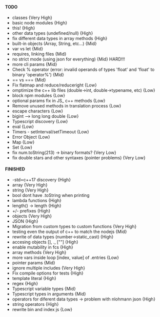 #### TODO
- classes {Very High}
- basic node modules {High}
- this! {High}
- other data types (undefined/null) {High}
- fix different data types in array methods {High}
- built-in objects (Array, String, etc...) {Mid}
- var vs let {Mid}
- requires, linking files {Mid}
- no strict mode (using json for everything) {Mid} HARD!!!
- more cli params {Mid}
- Check % operator (error: invalid operands of types 'float' and 'float' to binary 'operator%') {Mid}
- == vs === {Mid}
- Fix flatmap and reduce/reduceright {Low}
- omptimize the c++ lib files (double->int, double->typename, etc) {Low}
- block npm modules {Low}
- optional params fix in JS_ c++ methods  {Low}  
- Remove unused methods in translation process {Low}
- escape characters {Low}
- bigint --> long long double {Low}
- Typescript discovery {Low}
- eval {Low}
- Timers - setInterval/setTimeout {Low}
- Error Object {Low}
- Map {Low}
- Set {Low}
- fix num.toString(213) -> binary formats? {Very Low}
- fix double stars and other syntaxes (pointer problems) {Very Low}


#### FINISHED
- -std=c++17 discovery {High}
- array {Very High}
- string {Very High}
- bool dont have .toString when printing
- lambda functions {High}
- length() -> length {High}
- +/- prefixes {High}
- objects {Very High}
- JSON {High}
- Migration from custom types to custom functions {Very High}
- testing even the output of c++ to match the nodejs {Mid}
- rewrite of data types (number->static_cast<double>) {High}
- accesing objects [], ., [""] {High}
- enable mutability in fcs {High}
- array methods {Very High}
- more vars inside loop [index, value] of .entries  {Low}
- pointer params  {Mid}  
- ignore multiple includes {Very High}
- Fix compile options for tests {High}
- template literal {High}
- regex {High}
- Typescript variable types {Mid}
- Typescript types in arguments {Mid}
- operators for diferent data types -> problem with nlohmann json {High}
- string operators {High}
- rewrite bin and index js {Low}

